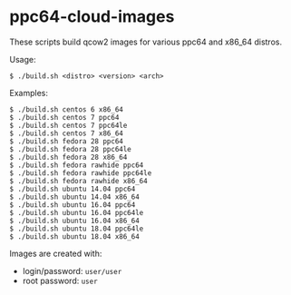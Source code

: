 ppc64-cloud-images
==================

These scripts build qcow2 images for various ppc64 and x86_64 distros.

Usage:

    $ ./build.sh <distro> <version> <arch>

Examples:

    $ ./build.sh centos 6 x86_64
    $ ./build.sh centos 7 ppc64
    $ ./build.sh centos 7 ppc64le
    $ ./build.sh centos 7 x86_64
    $ ./build.sh fedora 28 ppc64
    $ ./build.sh fedora 28 ppc64le
    $ ./build.sh fedora 28 x86_64
    $ ./build.sh fedora rawhide ppc64
    $ ./build.sh fedora rawhide ppc64le
    $ ./build.sh fedora rawhide x86_64
    $ ./build.sh ubuntu 14.04 ppc64
    $ ./build.sh ubuntu 14.04 x86_64
    $ ./build.sh ubuntu 16.04 ppc64
    $ ./build.sh ubuntu 16.04 ppc64le
    $ ./build.sh ubuntu 16.04 x86_64
    $ ./build.sh ubuntu 18.04 ppc64le
    $ ./build.sh ubuntu 18.04 x86_64

Images are created with:
- login/password: `user/user`
- root password: `user`
